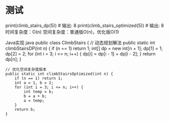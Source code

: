 # 测试
print(climb_stairs_dp(5))      # 输出: 8
print(climb_stairs_optimized(5)) # 输出: 8
时间复杂度：O(n)
空间复杂度：普通版O(n)，优化版O(1)

Java实现
java
public class ClimbStairs {
    // 动态规划解法
    public static int climbStairsDP(int n) {
        if (n == 1) return 1;
        int[] dp = new int[n + 1];
        dp[1] = 1;
        dp[2] = 2;
        for (int i = 3; i <= n; i++) {
            dp[i] = dp[i - 1] + dp[i - 2];
        }
        return dp[n];
    }
    
    // 优化空间复杂度版本
    public static int climbStairsOptimized(int n) {
        if (n == 1) return 1;
        int a = 1, b = 2;
        for (int i = 3; i <= n; i++) {
            int temp = b;
            b = a + b;
            a = temp;
        }
        return b;
    }
